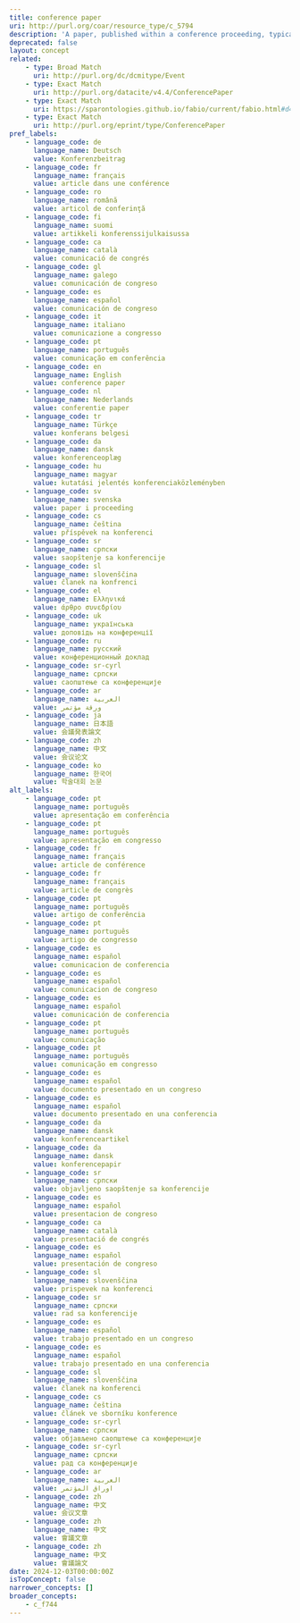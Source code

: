 ```yaml
---
title: conference paper
uri: http://purl.org/coar/resource_type/c_5794
description: 'A paper, published within a conference proceeding, typically the realization of a research paper reporting original research findings. [Source: Adapted from https://sparontologies.github.io/fabio/current/fabio.html#d4e2635]'
deprecated: false
layout: concept
related:
    - type: Broad Match
      uri: http://purl.org/dc/dcmitype/Event
    - type: Exact Match
      uri: http://purl.org/datacite/v4.4/ConferencePaper
    - type: Exact Match
      uri: https://sparontologies.github.io/fabio/current/fabio.html#d4e2635
    - type: Exact Match
      uri: http://purl.org/eprint/type/ConferencePaper
pref_labels:
    - language_code: de
      language_name: Deutsch
      value: Konferenzbeitrag
    - language_code: fr
      language_name: français
      value: article dans une conférence
    - language_code: ro
      language_name: română
      value: articol de conferinţă
    - language_code: fi
      language_name: suomi
      value: artikkeli konferenssijulkaisussa
    - language_code: ca
      language_name: català
      value: comunicació de congrés
    - language_code: gl
      language_name: galego
      value: comunicación de congreso
    - language_code: es
      language_name: español
      value: comunicación de congreso
    - language_code: it
      language_name: italiano
      value: comunicazione a congresso
    - language_code: pt
      language_name: português
      value: comunicação em conferência
    - language_code: en
      language_name: English
      value: conference paper
    - language_code: nl
      language_name: Nederlands
      value: conferentie paper
    - language_code: tr
      language_name: Türkçe
      value: konferans belgesi
    - language_code: da
      language_name: dansk
      value: konferenceoplæg
    - language_code: hu
      language_name: magyar
      value: kutatási jelentés konferenciaközleményben
    - language_code: sv
      language_name: svenska
      value: paper i proceeding
    - language_code: cs
      language_name: čeština
      value: příspěvek na konferenci
    - language_code: sr
      language_name: српски
      value: saopštenje sa konferencije
    - language_code: sl
      language_name: slovenščina
      value: članek na konfrenci
    - language_code: el
      language_name: Ελληνικά
      value: άρθρο συνεδρίου
    - language_code: uk
      language_name: українська
      value: доповідь на конференції
    - language_code: ru
      language_name: русский
      value: конференционный доклад
    - language_code: sr-cyrl
      language_name: српски
      value: саопштење са конференције
    - language_code: ar
      language_name: العربية
      value: ورقة مؤتمر
    - language_code: ja
      language_name: 日本語
      value: 会議発表論文
    - language_code: zh
      language_name: 中文
      value: 会议论文
    - language_code: ko
      language_name: 한국어
      value: 학술대회 논문
alt_labels:
    - language_code: pt
      language_name: português
      value: apresentação em conferência
    - language_code: pt
      language_name: português
      value: apresentação em congresso
    - language_code: fr
      language_name: français
      value: article de conférence
    - language_code: fr
      language_name: français
      value: article de congrès
    - language_code: pt
      language_name: português
      value: artigo de conferência
    - language_code: pt
      language_name: português
      value: artigo de congresso
    - language_code: es
      language_name: español
      value: comunicacion de conferencia
    - language_code: es
      language_name: español
      value: comunicacion de congreso
    - language_code: es
      language_name: español
      value: comunicación de conferencia
    - language_code: pt
      language_name: português
      value: comunicação
    - language_code: pt
      language_name: português
      value: comunicação em congresso
    - language_code: es
      language_name: español
      value: documento presentado en un congreso
    - language_code: es
      language_name: español
      value: documento presentado en una conferencia
    - language_code: da
      language_name: dansk
      value: konferenceartikel
    - language_code: da
      language_name: dansk
      value: konferencepapir
    - language_code: sr
      language_name: српски
      value: objavljeno saopštenje sa konferencije
    - language_code: es
      language_name: español
      value: presentacion de congreso
    - language_code: ca
      language_name: català
      value: presentació de congrés
    - language_code: es
      language_name: español
      value: presentación de congreso
    - language_code: sl
      language_name: slovenščina
      value: prispevek na konferenci
    - language_code: sr
      language_name: српски
      value: rad sa konferencije
    - language_code: es
      language_name: español
      value: trabajo presentado en un congreso
    - language_code: es
      language_name: español
      value: trabajo presentado en una conferencia
    - language_code: sl
      language_name: slovenščina
      value: članek na konferenci
    - language_code: cs
      language_name: čeština
      value: článek ve sborníku konference
    - language_code: sr-cyrl
      language_name: српски
      value: објављено саопштење са конференције
    - language_code: sr-cyrl
      language_name: српски
      value: рад са конференције
    - language_code: ar
      language_name: العربية
      value: اوراق المؤتمر
    - language_code: zh
      language_name: 中文
      value: 会议文章
    - language_code: zh
      language_name: 中文
      value: 會議文章
    - language_code: zh
      language_name: 中文
      value: 會議論文
date: 2024-12-03T00:00:00Z
isTopConcept: false
narrower_concepts: []
broader_concepts:
    - c_f744
---
```


